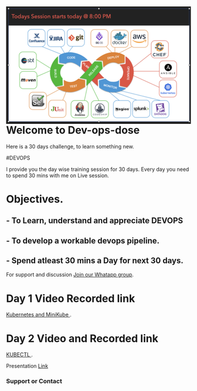 <img src="Day2.png"
     alt="Markdown Monster icon"
     style="float: left; margin-right: 10px;" />

# Welcome to Dev-ops-dose

Here is a 30 days challenge, to learn something new. 

#DEVOPS

I provide you the day wise training session for 30 days. 
Every day you need to spend 30 mins with me on Live session. 


# Objectives.

## - To Learn, understand and appreciate DEVOPS 
## - To develop a workable devops pipeline.
## - Spend atleast 30 mins a Day for next 30 days. 





For support and discussion  [Join our Whatapp group](https://chat.whatsapp.com/EYtBtyICAYwCVAngWKqUgi).

#  Day 1 Video Recorded link

[Kubernetes and MiniKube ](https://youtu.be/d-7S7n8pcUQ).



#  Day 2 Video and Recorded link

[KUBECTL ](https://youtu.be/_hrITUq_aMA).

Presentation [Link](https://github.com/sachinvastrad/dev-ops-dose/blob/master/K8DAY2.pdf)

### Support or Contact

